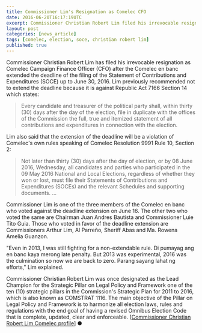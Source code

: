 ```yaml
---
title: Commissioner Lim's Resignation as Comelec CFO
date: 2016-06-20T16:17:19UTC
excerpt: Commissioner Christian Robert Lim filed his irrevocable resignation as Comelec Campaign Finance Officer June 20, 2016.
layout: post
categories: [news_article]
tags: [comelec, election, soce, christian robert lim]
published: true
---
```


Commissioner Christian Robert Lim has filed his irrevocable resignation as Comelec Campaign Finance Officer (CFO) after the Comelec en banc extended the deadline of the filing of the Statement of Contributions and Expenditures (SOCE) up to June 30, 2016.
Lim previously recommended not to extend the deadline because it is against Republic Act 7166 Section 14 which states:

> Every candidate and treasurer of the political party shall, within thirty (30) days after the day of the election, file in duplicate with the offices of the Commission the full, true and itemized statement of all contributions and expenditures in connection with the election.

Lim also said that the extension of the deadline will be a violation of Comelec's own rules speaking of Comelec Resolution 9991 Rule 10, Section 2:

> Not later than thirty (30) days after the day of election, or by 08 June 2016, Wednesday, all candidates and parties who participated in the 09 May 2016 National and Local Elections, regardless of whether they won or lost, must file their Statements of Contributions and Expenditures (SOCEs) and the relevant Schedules and supporting documents. ...

Commissioner Lim is one of the three members of the Comelec en banc who voted against the deadline extension on June 16.
The other two who voted the same are Chairman Juan Andres Bautista and Commissioner Luie Tito Guia.
Those who voted in favor of the deadline extension are Commissioners Arthur Lim, Al Parreño, Sheriff Abas and Ma. Rowena Amelia Guanzon.

"Even in 2013, I was still fighting for a non-extendable rule. Di pumayag ang en banc kaya merong late penalty. But 2013 was experimental, 2016 was the culmination so now we are back to zero. Parang sayang lahat ng efforts," Lim explained.

Commissioner Christian Robert Lim was once designated as the Lead Champion for the Strategic Pillar on Legal Policy and Framework one of the ten (10) strategic pillars in the Commission's Strategic Plan for 2011 to 2016, which is also known as COMSTRAT 1116. The main objective of the Pillar on Legal Policy and Framework is to harmonize all election laws, rules and regulations with the end goal of having a revised Omnibus Election Code that is complete, updated, clear and enforceable.
[[Commissioner Christian Robert Lim Comelec profile](http://www.comelec.gov.ph/?r=AboutCOMELEC/CommissionMembers/LimProfile)]
&#x25cf;